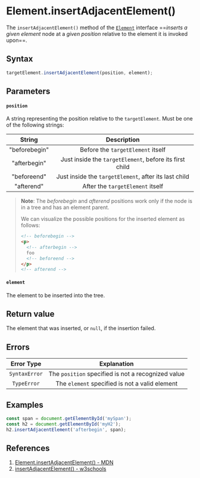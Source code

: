 # Element.insertAdjacentElement()

The `insertAdjacentElement()` method of the [`Element`](https://developer.mozilla.org/en-US/docs/Web/API/Element) interface ==_inserts a given element_ node at a _given position_ relative to the element it is invoked upon==.

## Syntax

```js
targetElement.insertAdjacentElement(position, element);
```

## Parameters

#### `position`

A string representing the position relative to the `targetElement`. Must be one of the following strings:

|    String     |                       Description                       |
| :-----------: | :-----------------------------------------------------: |
| "beforebegin" |            Before the `targetElement` itself            |
| "afterbegin"  | Just inside the `targetElement`, before its first child |
|  "beforeend"  |  Just inside the `targetElement`, after its last child  |
|  "afterend"   |            After the `targetElement` itself             |

> **Note**: The _beforebegin_ and _afterend_ positions work only if the node is in a tree and has an element parent.
>
> We can visualize the possible positions for the inserted element as follows:
>
> ```html
> <!-- beforebegin -->
> <p>
>   <!-- afterbegin -->
>   foo
>   <!-- beforeend -->
> </p>
> <!-- afterend -->
> ```
>

#### `element`

The element to be inserted into the tree.

## Return value

The element that was inserted, or `null`, if the insertion failed.

## Errors

|  Error Type   |                    Explanation                     |
| :-----------: | :------------------------------------------------: |
| `SyntaxError` | The `position` specified is not a recognized value |
|  `TypeError`  |   The `element` specified is not a valid element   |

## Examples

```js
const span = document.getElementById('mySpan');
const h2 = document.getElementById('myH2');
h2.insertAdjacentElement('afterbegin', span);
```

## References

1. [Element.insertAdjacentElement() - MDN](https://developer.mozilla.org/en-US/docs/Web/API/Element/insertAdjacentElement)
2. [insertAdjacentElement() - w3schools](https://www.w3schools.com/jsref/met_node_insertadjacentelement.asp)
